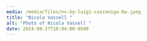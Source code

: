```yaml
---
media: /media/files/nv-by-luigi-cazzaniga-bw.jpeg
title: "Nicola Vassell "
alt: "Photo of Nicola Vassell "
date: 2024-09-27T16:04:00-0500
---
```

